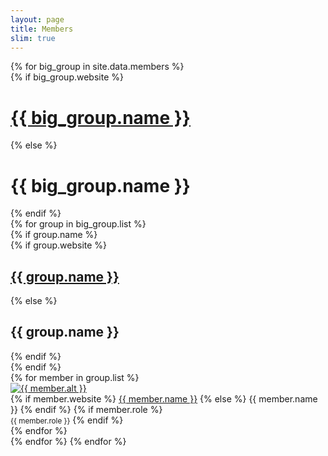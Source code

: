 ```yaml
---
layout: page
title: Members
slim: true
---
```


<div class="container">
    {% for big_group in site.data.members %}
        <div class="row">
            <div class="col-12 text-center">
                {% if big_group.website %}
                    <a target="_blank" href="{{ big_group.website }}"><h1 class="display-4">{{ big_group.name }}</h1></a>
                {% else %}
                    <h1 class="display-4">{{ big_group.name }}</h1>
                {% endif %}
            </div>
        </div>
        {% for group in big_group.list %}
            <div class="row mt-4">
                {% if group.name %}
                    <div class="col-12 text-center">
                        {% if group.website %}
                            <a target="_blank" href="{{ group.website }}"><h2 class="h4">{{ group.name }}</h2></a>
                        {% else %}
                            <h2 class="h4">{{ group.name }}</h2>
                        {% endif %}
                    </div>
                {% endif %}
            </div>
            <div class="row">
                {% for member in group.list %}
                    <div class="col-xl-3 col-lg-4 col-md-6 col-sm-6 col-12 text-center mb-4">
                        <a target="_blank" href="{{ member.website }}">
                            <img class="rounded-circle member-img" src="{{ member.image }}" alt="{{ member.alt }}">
                        </a>
                        <div class="mt-2">
                            {% if member.website %}
                                <a target="_blank" href="{{ member.website }}">{{ member.name }}</a>
                            {% else %}
                                {{ member.name }}
                            {% endif %}
                            {% if member.role %}
                                <br><span class="text-muted" style="font-size: smaller;">{{ member.role }}</span>
                            {% endif %}
                        </div>
                    </div>
                {% endfor %}
            </div>
        {% endfor %}
    {% endfor %}
</div>
